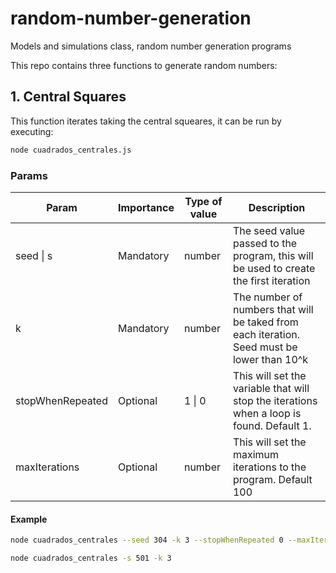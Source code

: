 # random-number-generation

Models and simulations class, random number generation programs

This repo contains three functions to generate random numbers:

## 1. Central Squares

This function iterates taking the central squeares, it can be run by executing:

```bash
node cuadrados_centrales.js
```

### Params

Param           | Importance | Type of value | Description                                                                              |
----------------|------------|---------------|------------------------------------------------------------------------------------------|
seed \| s       |  Mandatory |   number      |The seed value passed to the program, this will be used to create the first iteration     |
k               |  Mandatory |   number      |The number of numbers that will be taked from each iteration. Seed must be lower than 10^k|
stopWhenRepeated|  Optional  |   1 \| 0      |This will set the variable that will stop the iterations when a loop is found. Default 1. |
maxIterations   |  Optional  |   number      |This will set the maximum iterations to the program. Default 100

#### Example

 ```bash
node cuadrados_centrales --seed 304 -k 3 --stopWhenRepeated 0 --maxIterations 150

node cuadrados_centrales -s 501 -k 3
 ```
